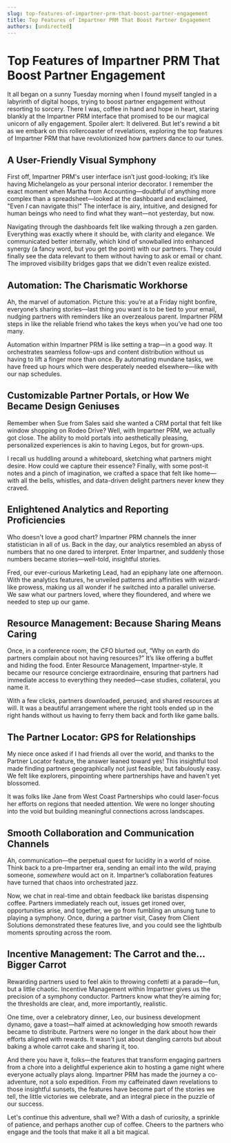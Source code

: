 ```yaml
---
slug: top-features-of-impartner-prm-that-boost-partner-engagement
title: Top Features of Impartner PRM That Boost Partner Engagement
authors: [undirected]
---
```



# Top Features of Impartner PRM That Boost Partner Engagement

It all began on a sunny Tuesday morning when I found myself tangled in a labyrinth of digital hoops, trying to boost partner engagement without resorting to sorcery. There I was, coffee in hand and hope in heart, staring blankly at the Impartner PRM interface that promised to be our magical unicorn of ally engagement. Spoiler alert: It delivered. But let's rewind a bit as we embark on this rollercoaster of revelations, exploring the top features of Impartner PRM that have revolutionized how partners dance to our tunes.

## A User-Friendly Visual Symphony

First off, Impartner PRM's user interface isn’t just good-looking; it’s like having Michelangelo as your personal interior decorator. I remember the exact moment when Martha from Accounting—doubtful of anything more complex than a spreadsheet—looked at the dashboard and exclaimed, "Even *I* can navigate this!" The interface is airy, intuitive, and designed for human beings who need to find what they want—not yesterday, but now.

Navigating through the dashboards felt like walking through a zen garden. Everything was exactly where it should be, with clarity and elegance. We communicated better internally, which kind of snowballed into enhanced synergy (a fancy word, but you get the point) with our partners. They could finally see the data relevant to them without having to ask or email or chant. The improved visibility bridges gaps that we didn't even realize existed.

## Automation: The Charismatic Workhorse

Ah, the marvel of automation. Picture this: you’re at a Friday night bonfire, everyone’s sharing stories—last thing you want is to be tied to your email, nudging partners with reminders like an overzealous parent. Impartner PRM steps in like the reliable friend who takes the keys when you’ve had one too many.

Automation within Impartner PRM is like setting a trap—in a good way. It orchestrates seamless follow-ups and content distribution without us having to lift a finger more than once. By automating mundane tasks, we have freed up hours which were desperately needed elsewhere—like with our nap schedules.

## Customizable Partner Portals, or How We Became Design Geniuses

Remember when Sue from Sales said she wanted a CRM portal that felt like window shopping on Rodeo Drive? Well, with Impartner PRM, we actually got close. The ability to mold portals into aesthetically pleasing, personalized experiences is akin to having Legos, but for grown-ups.

I recall us huddling around a whiteboard, sketching what partners might desire. How could we capture their essence? Finally, with some post-it notes and a pinch of imagination, we crafted a space that felt like home—with all the bells, whistles, and data-driven delight partners never knew they craved.

## Enlightened Analytics and Reporting Proficiencies

Who doesn't love a good chart? Impartner PRM channels the inner statistician in all of us. Back in the day, our analytics resembled an abyss of numbers that no one dared to interpret. Enter Impartner, and suddenly those numbers became stories—well-told, insightful stories. 

Fred, our ever-curious Marketing Lead, had an epiphany late one afternoon. With the analytics features, he unveiled patterns and affinities with wizard-like prowess, making us all wonder if he switched into a parallel universe. We saw what our partners loved, where they floundered, and where we needed to step up our game.

## Resource Management: Because Sharing Means Caring

Once, in a conference room, the CFO blurted out, “Why on earth do partners complain about not having resources?” It’s like offering a buffet and hiding the food. Enter Resource Management, Impartner-style. It became our resource concierge extraordinaire, ensuring that partners had immediate access to everything they needed—case studies, collateral, you name it.

With a few clicks, partners downloaded, perused, and shared resources at will. It was a beautiful arrangement where the right tools ended up in the right hands without us having to ferry them back and forth like game balls.

## The Partner Locator: GPS for Relationships

My niece once asked if I had friends all over the world, and thanks to the Partner Locator feature, the answer leaned toward yes! This insightful tool made finding partners geographically not just feasible, but fabulously easy. We felt like explorers, pinpointing where partnerships have and haven't yet blossomed.

It was folks like Jane from West Coast Partnerships who could laser-focus her efforts on regions that needed attention. We were no longer shouting into the void but building meaningful connections across landscapes.

## Smooth Collaboration and Communication Channels

Ah, communication—the perpetual quest for lucidity in a world of noise. Think back to a pre-Impartner era, sending an email into the wild, praying someone, *somewhere* would act on it. Impartner’s collaboration features have turned that chaos into orchestrated jazz.

Now, we chat in real-time and obtain feedback like baristas dispensing coffee. Partners immediately reach out, issues get ironed over, opportunities arise, and together, we go from fumbling an unsung tune to playing a symphony. Once, during a partner visit, Casey from Client Solutions demonstrated these features live, and you could see the lightbulb moments sprouting across the room.

## Incentive Management: The Carrot and the… Bigger Carrot

Rewarding partners used to feel akin to throwing confetti at a parade—fun, but a little chaotic. Incentive Management within Impartner gives us the precision of a symphony conductor. Partners know what they’re aiming for; the thresholds are clear, and, more importantly, realistic.

One time, over a celebratory dinner, Leo, our business development dynamo, gave a toast—half aimed at acknowledging how smooth rewards became to distribute. Partners were no longer in the dark about how their efforts aligned with rewards. It wasn't just about dangling carrots but about baking a whole carrot cake and sharing it, too.

And there you have it, folks—the features that transform engaging partners from a chore into a delightful experience akin to hosting a game night where everyone actually plays along. Impartner PRM has made the journey a co-adventure, not a solo expedition. From my caffeinated dawn revelations to those insightful sunsets, the features have become part of the stories we tell, the little victories we celebrate, and an integral piece in the puzzle of our success.

Let's continue this adventure, shall we? With a dash of curiosity, a sprinkle of patience, and perhaps another cup of coffee. Cheers to the partners who engage and the tools that make it all a bit magical.
```
